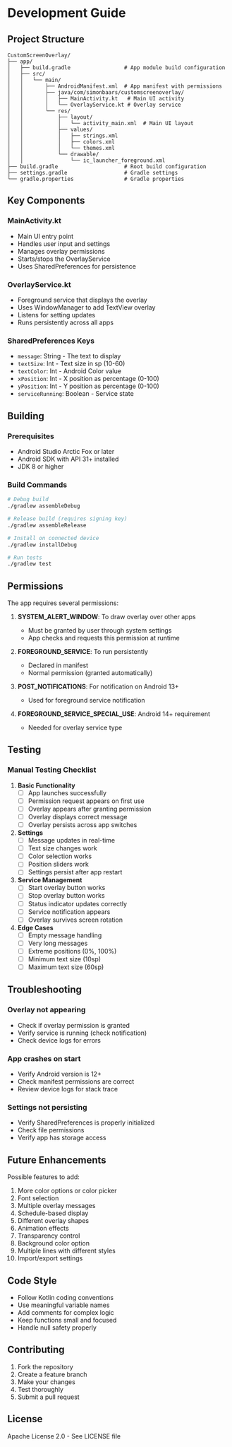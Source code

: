 # Development Guide

## Project Structure

```
CustomScreenOverlay/
├── app/
│   ├── build.gradle                 # App module build configuration
│   ├── src/
│   │   └── main/
│   │       ├── AndroidManifest.xml  # App manifest with permissions
│   │       ├── java/com/simonbaars/customscreenoverlay/
│   │       │   ├── MainActivity.kt   # Main UI activity
│   │       │   └── OverlayService.kt # Overlay service
│   │       └── res/
│   │           ├── layout/
│   │           │   └── activity_main.xml  # Main UI layout
│   │           ├── values/
│   │           │   ├── strings.xml
│   │           │   ├── colors.xml
│   │           │   └── themes.xml
│   │           └── drawable/
│   │               └── ic_launcher_foreground.xml
├── build.gradle                     # Root build configuration
├── settings.gradle                  # Gradle settings
└── gradle.properties                # Gradle properties

```

## Key Components

### MainActivity.kt
- Main UI entry point
- Handles user input and settings
- Manages overlay permissions
- Starts/stops the OverlayService
- Uses SharedPreferences for persistence

### OverlayService.kt
- Foreground service that displays the overlay
- Uses WindowManager to add TextView overlay
- Listens for setting updates
- Runs persistently across all apps

### SharedPreferences Keys
- `message`: String - The text to display
- `textSize`: Int - Text size in sp (10-60)
- `textColor`: Int - Android Color value
- `xPosition`: Int - X position as percentage (0-100)
- `yPosition`: Int - Y position as percentage (0-100)
- `serviceRunning`: Boolean - Service state

## Building

### Prerequisites
- Android Studio Arctic Fox or later
- Android SDK with API 31+ installed
- JDK 8 or higher

### Build Commands

```bash
# Debug build
./gradlew assembleDebug

# Release build (requires signing key)
./gradlew assembleRelease

# Install on connected device
./gradlew installDebug

# Run tests
./gradlew test
```

## Permissions

The app requires several permissions:

1. **SYSTEM_ALERT_WINDOW**: To draw overlay over other apps
   - Must be granted by user through system settings
   - App checks and requests this permission at runtime

2. **FOREGROUND_SERVICE**: To run persistently
   - Declared in manifest
   - Normal permission (granted automatically)

3. **POST_NOTIFICATIONS**: For notification on Android 13+
   - Used for foreground service notification

4. **FOREGROUND_SERVICE_SPECIAL_USE**: Android 14+ requirement
   - Needed for overlay service type

## Testing

### Manual Testing Checklist

1. **Basic Functionality**
   - [ ] App launches successfully
   - [ ] Permission request appears on first use
   - [ ] Overlay appears after granting permission
   - [ ] Overlay displays correct message
   - [ ] Overlay persists across app switches

2. **Settings**
   - [ ] Message updates in real-time
   - [ ] Text size changes work
   - [ ] Color selection works
   - [ ] Position sliders work
   - [ ] Settings persist after app restart

3. **Service Management**
   - [ ] Start overlay button works
   - [ ] Stop overlay button works
   - [ ] Status indicator updates correctly
   - [ ] Service notification appears
   - [ ] Overlay survives screen rotation

4. **Edge Cases**
   - [ ] Empty message handling
   - [ ] Very long messages
   - [ ] Extreme positions (0%, 100%)
   - [ ] Minimum text size (10sp)
   - [ ] Maximum text size (60sp)

## Troubleshooting

### Overlay not appearing
- Check if overlay permission is granted
- Verify service is running (check notification)
- Check device logs for errors

### App crashes on start
- Verify Android version is 12+
- Check manifest permissions are correct
- Review device logs for stack trace

### Settings not persisting
- Verify SharedPreferences is properly initialized
- Check file permissions
- Verify app has storage access

## Future Enhancements

Possible features to add:

1. More color options or color picker
2. Font selection
3. Multiple overlay messages
4. Schedule-based display
5. Different overlay shapes
6. Animation effects
7. Transparency control
8. Background color option
9. Multiple lines with different styles
10. Import/export settings

## Code Style

- Follow Kotlin coding conventions
- Use meaningful variable names
- Add comments for complex logic
- Keep functions small and focused
- Handle null safety properly

## Contributing

1. Fork the repository
2. Create a feature branch
3. Make your changes
4. Test thoroughly
5. Submit a pull request

## License

Apache License 2.0 - See LICENSE file

